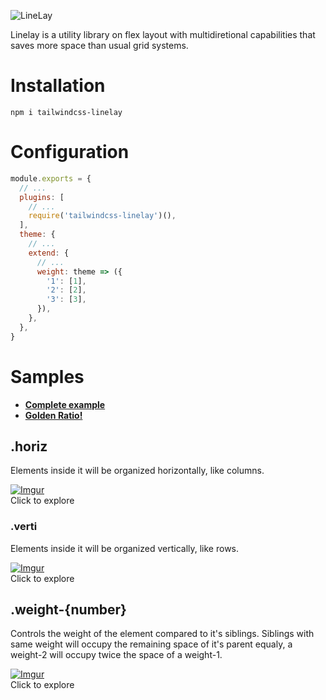 ![LineLay](http://i.imgur.com/VddYz5e.png)

Linelay is a utility library on flex layout with multidiretional capabilities that saves more space than usual grid systems.

# Installation
```
npm i tailwindcss-linelay
```

# Configuration
```javascript
module.exports = {
  // ...
  plugins: [
    // ...
    require('tailwindcss-linelay')(),
  ],
  theme: {
    // ...
    extend: {
      // ...
      weight: theme => ({
        '1': [1],
        '2': [2],
        '3': [3],
      }),
    },
  },
}
```

# Samples
- **[Complete example](https://codepen.io/melanke/embed/rwZpPM?height=475&theme-id=dark&default-tab=result&embed-version=2)**
- **[Golden Ratio!](https://codepen.io/melanke/embed/YQgKRx?theme-id=dark&default-tab=result,html&embed-version=2)**

## .horiz

Elements inside it will be organized horizontally, like columns.

[![Imgur](http://i.imgur.com/4Ru7keX.png)](https://codepen.io/melanke/embed/ZyVKGg?theme-id=dark&default-tab=result,html&embed-version=2)
<br/>Click to explore

### .verti
Elements inside it will be organized vertically, like rows.

[![Imgur](http://i.imgur.com/fGGmihw.png)](https://codepen.io/melanke/embed/WOPbqJ?theme-id=dark&default-tab=result,html&embed-version=2)
<br/>Click to explore

## .weight-{number}
Controls the weight of the element compared to it's siblings. Siblings with same weight will occupy the remaining space of it's parent equaly, a weight-2 will occupy twice the space of a weight-1.

[![Imgur](http://i.imgur.com/QXQ2fN6.png)](https://codepen.io/melanke/embed/GEzJKE?theme-id=dark&default-tab=result,html&embed-version=2)
<br/>Click to explore